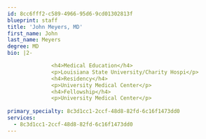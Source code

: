 ```yaml
---
id: 8cc6fff2-c589-4966-95d6-9cd01302813f
blueprint: staff
title: 'John Meyers, MD'
first_name: John
last_name: Meyers
degree: MD
bio: |2-

              <h4>Medical Education</h4>
              <p>Louisiana State University/Charity Hospi</p>
              <h4>Residency</h4>
              <p>University Medical Center</p>
              <h4>Fellowship</h4>
              <p>University Medical Center</p>
          
primary_specialty: 8c3d1cc1-2ccf-48d8-82fd-6c16f1473dd0
services:
  - 8c3d1cc1-2ccf-48d8-82fd-6c16f1473dd0
---
```

